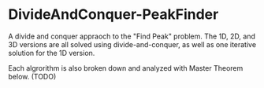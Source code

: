 # DivideAndConquer-PeakFinder

A divide and conquer appraoch to the "Find Peak" problem. The 1D, 2D, and 3D versions are all solved using divide-and-conquer, as well as one iterative solution for the 1D version. 

Each algrorithm is also broken down and analyzed with Master Theorem below. (TODO)
